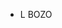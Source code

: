 - L BOZO
<!---
ImASquirrelYipee/ImASquirrelYipee is a ✨ special ✨ repository because its `README.md` (this file) appears on your GitHub profile.
You can click the Preview link to take a look at your changes.
--->
